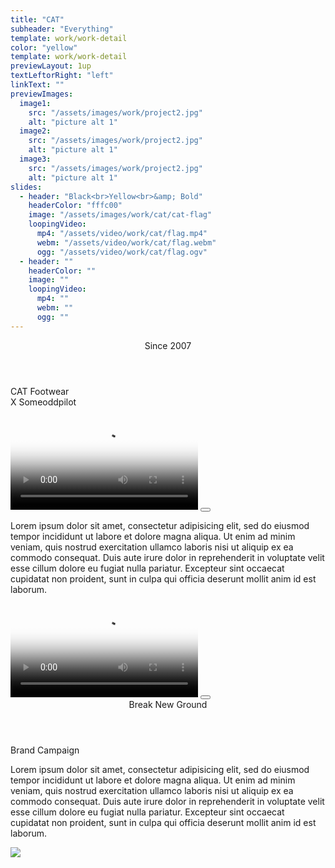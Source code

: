 ```yaml
---
title: "CAT"
subheader: "Everything"
template: work/work-detail
color: "yellow"
template: work/work-detail
previewLayout: 1up
textLeftorRight: "left"
linkText: ""
previewImages:
  image1:
    src: "/assets/images/work/project2.jpg"
    alt: "picture alt 1"
  image2:
    src: "/assets/images/work/project2.jpg"
    alt: "picture alt 1"
  image3:
    src: "/assets/images/work/project2.jpg"
    alt: "picture alt 1"
slides:
  - header: "Black<br>Yellow<br>&amp; Bold"
    headerColor: "fffc00"
    image: "/assets/images/work/cat/cat-flag"
    loopingVideo:
      mp4: "/assets/video/work/cat/flag.mp4"
      webm: "/assets/video/work/cat/flag.webm"
      ogg: "/assets/video/work/cat/flag.ogv"
  - header: ""
    headerColor: ""
    image: ""
    loopingVideo:
      mp4: ""
      webm: ""
      ogg: ""
---
```


<section class="full work-section cat-work-section-1">
  <header class="contained work-section-header">Since 2007</header>
  <p class="contained work-section-subheader">CAT Footwear<br />X Someoddpilot</p>
  <div class="contained-smaller">
    <div class="video-wrapper work-section-video" ng-controller="videoController" ng-class="class" ng-click="toggleClass()">
      <video class="full" poster="/assets/images/work/cat/top-video-1-poster.jpg">
        <source src="https://s3-us-west-2.amazonaws.com/sop-viv/viv-animation.mp4" type="video/mp4; codecs=avc1.42E01E,mp4a.40.2">
        <source src="https://s3-us-west-2.amazonaws.com/sop-viv/viv-animation.webm" type="video/webm; codecs=vp8,vorbis">
        <source src="https://s3-us-west-2.amazonaws.com/sop-viv/viv-animation.ogv">
        <img src="/assets/images/work/cat/top-video-1-poster.jpg" alt="" class="no-margin full" />
      </video>
      <button class="video-play"></button>
    </div>
    <p class="work-section-body" parallax-ratio="0.2">
      Lorem ipsum dolor sit amet, consectetur adipisicing elit, sed do eiusmod
      tempor incididunt ut labore et dolore magna aliqua. Ut enim ad minim veniam,
      quis nostrud exercitation ullamco laboris nisi ut aliquip ex ea commodo
      consequat. Duis aute irure dolor in reprehenderit in voluptate velit esse
      cillum dolore eu fugiat nulla pariatur. Excepteur sint occaecat cupidatat non
      proident, sunt in culpa qui officia deserunt mollit anim id est laborum.
    </p>
    <div class="video-wrapper work-section-video" ng-controller="videoController" ng-class="class" ng-click="toggleClass()">
      <video class="full" poster="/assets/images/work/cat/top-video-1-poster.jpg">
        <source src="https://s3-us-west-2.amazonaws.com/sop-viv/viv-animation.mp4" type="video/mp4; codecs=avc1.42E01E,mp4a.40.2">
        <source src="https://s3-us-west-2.amazonaws.com/sop-viv/viv-animation.webm" type="video/webm; codecs=vp8,vorbis">
        <source src="https://s3-us-west-2.amazonaws.com/sop-viv/viv-animation.ogv">
        <img src="/assets/images/work/cat/top-video-1-poster.jpg" alt="" class="no-margin full" />
      </video>
      <button class="video-play"></button>
    </div>
  </div>
</section>

<section class="full work-section cat-work-section-2">
  <header class="contained work-section-header">Break New Ground</header>
  <p class="contained work-section-subheader">Brand Campaign</p>
  <div class="contained-smaller">
    <p class="work-section-body">
      Lorem ipsum dolor sit amet, consectetur adipisicing elit, sed do eiusmod
      tempor incididunt ut labore et dolore magna aliqua. Ut enim ad minim veniam,
      quis nostrud exercitation ullamco laboris nisi ut aliquip ex ea commodo
      consequat. Duis aute irure dolor in reprehenderit in voluptate velit esse
      cillum dolore eu fugiat nulla pariatur. Excepteur sint occaecat cupidatat non
      proident, sunt in culpa qui officia deserunt mollit anim id est laborum.
    </p>
  </div>
  <img src="/assets/images/work/cat/large-guy.jpg" class="full work-section-image" />
</section>

